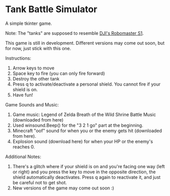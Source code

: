 # Tank Battle Simulator
A simple tkinter game.

Note: The "tanks" are supposed to resemble [DJI's Robomaster S1](https://www.dji.com/robomaster-s1).

This game is still in development. Different versions may come out soon, but for now, just stick with this one.

Instructions:
1. Arrow keys to move
2. Space key to fire (you can only fire forward)
3. Destroy the other tank
4. Press q to activate/deactivate a personal shield. You cannot fire if your shield is on.
5. Have fun!

Game Sounds and Music:
1. Game music: Legend of Zelda Breath of the Wild Shrine Battle Music (downloaded from here)
2. Used winsound.Beep() for the "3 2 1 go" part at the beginning.
3. Minecraft "oof" sound for when you or the enemy gets hit (downloaded from here).
4. Explosion sound (download here) for when your HP or the enemy's reaches 0.

Additional Notes:
1. There's a glitch where if your shield is on and you're facing one way (left or right) and you press the key to move in the opposite direction, the shield automatically deactivates. Press q again to reactivate it, and just be careful not to get shot.
2. New versions of the game may come out soon :)
